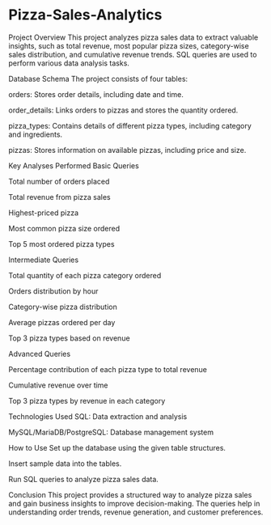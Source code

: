 # Pizza-Sales-Analytics

Project Overview
This project analyzes pizza sales data to extract valuable insights, such as total revenue, most popular pizza sizes, category-wise sales distribution, and cumulative revenue trends. SQL queries are used to perform various data analysis tasks.

Database Schema
The project consists of four tables:

orders: Stores order details, including date and time.

order_details: Links orders to pizzas and stores the quantity ordered.

pizza_types: Contains details of different pizza types, including category and ingredients.

pizzas: Stores information on available pizzas, including price and size.

Key Analyses Performed
Basic Queries

Total number of orders placed

Total revenue from pizza sales

Highest-priced pizza

Most common pizza size ordered

Top 5 most ordered pizza types

Intermediate Queries

Total quantity of each pizza category ordered

Orders distribution by hour

Category-wise pizza distribution

Average pizzas ordered per day

Top 3 pizza types based on revenue

Advanced Queries

Percentage contribution of each pizza type to total revenue

Cumulative revenue over time

Top 3 pizza types by revenue in each category

Technologies Used
SQL: Data extraction and analysis

MySQL/MariaDB/PostgreSQL: Database management system

How to Use
Set up the database using the given table structures.

Insert sample data into the tables.

Run SQL queries to analyze pizza sales data.

Conclusion
This project provides a structured way to analyze pizza sales and gain business insights to improve decision-making. The queries help in understanding order trends, revenue generation, and customer preferences.
